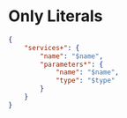 # Only Literals

```json
{
    "services+": {
        "name": "$name",
        "parameters*": {
            "name": "$name",
            "type": "$type"
        }
    }
}
```
